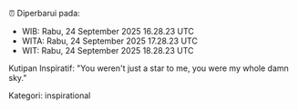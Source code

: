 ⏰ Diperbarui pada:
- WIB: Rabu, 24 September 2025 16.28.23 UTC
- WITA: Rabu, 24 September 2025 17.28.23 UTC
- WIT: Rabu, 24 September 2025 18.28.23 UTC

Kutipan Inspiratif:
"You weren't just a star to me, you were my whole damn sky."


Kategori: inspirational

